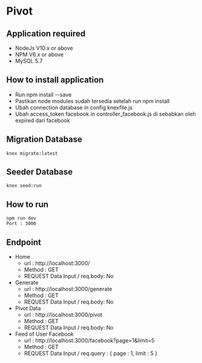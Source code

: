 # Pivot

## Application required
- NodeJs V10.x or above
- NPM V6.x or above
- MySQL 5.7

## How to install application
- Run npm install --save
- Pastikan node modules sudah tersedia setelah run npm install
- Ubah connection database in config knexfile.js
- Ubah access_token facebook in controller_facebook.js di sebabkan oleh expired dari facebook 

## Migration Database
```
knex migrate:latest
```

## Seeder Database 
```
knex seed:run
```

## How to run 
```
npm run dev
Port : 3000
```

## Endpoint 
- Home
   - url : http://localhost:3000/
   - Method : GET
   - REQUEST Data Input / req.body: No
-  Generate 
    - url : http://localhost:3000/generate
    - Method : GET
    - REQUEST Data Input / req.body: No
- Pivot Data
    - url : http://localhost:3000/pivot
    - Method : GET
    - REQUEST Data Input / req.body: No
- Feed of User Facebook
    - url : http://localhost:3000/facebook?page=1&limit=5
    - Method : GET
    - REQUEST Data Input / req.query : { page : 1, limit : 5 }
    
 


